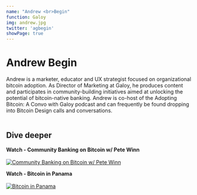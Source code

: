 ```yaml
---
name: "Andrew <br>Begin"
function: Galoy
img: andrew.jpg
twitter: 'agbegin'
showPage: true
---
```


# Andrew Begin
 
Andrew is a marketer, educator and UX strategist focused on organizational bitcoin adoption. As Director of Marketing at Galoy, he produces content and participates in community-building initiatives aimed at unlocking the potential of bitcoin-native banking. Andrew is co-host of the Adopting Bitcoin: A Convo with Galoy podcast and can frequently be found dropping into Bitcoin Design calls and conversations.
<br><br>

## Dive deeper


<div class="grid grid-cols-2 gap-5">
<div class="p-3 my-2">

**Watch - Community Banking on Bitcoin w/ Pete Winn**  <br><br>
[![Community Banking on Bitcoin w/ Pete Winn](/2022/content/andrew1.png)](https://www.youtube.com/watch?v=I6p8w1p8mFM/)
</div>

<div class="p-3 my-2">

**Watch - Bitcoin in Panama**  <br><br>
[![Bitcoin in Panama](/2022/content/andrew2.png)](https://www.youtube.com/watch?v=ChWK-Zsu0Zk/)
</div>

</div>

<br>





